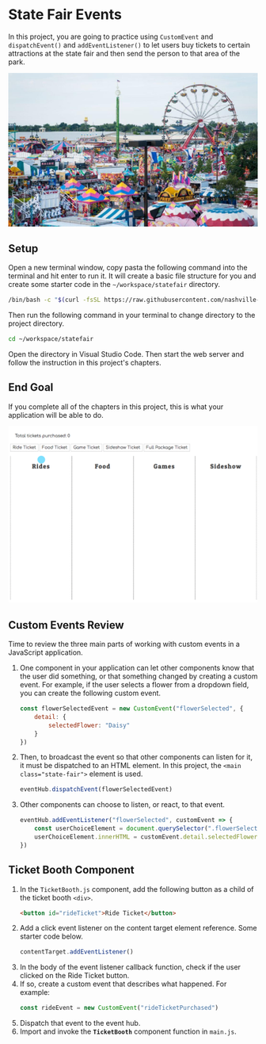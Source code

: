 # State Fair Events

In this project, you are going to practice using `CustomEvent` and `dispatchEvent()` and `addEventListener()` to let users buy tickets to certain attractions at the state fair and then send the person to that area of the park.

![](./images/ohiostatefair.jpg)

## Setup

Open a new terminal window, copy pasta the following command into the terminal and hit enter to run it. It will create a basic file structure for you and create some starter code in the `~/workspace/statefair` directory.

```sh
/bin/bash -c "$(curl -fsSL https://raw.githubusercontent.com/nashville-software-school/client-side-mastery/cohort-39/book-2-glassdale-pd/chapters/scripts/statefair-install.sh)"
```

Then run the following command in your terminal to change directory to the project directory.

```sh
cd ~/workspace/statefair
```

Open the directory in Visual Studio Code. Then start the web server and follow the instruction in this project's chapters.

## End Goal

If you complete all of the chapters in this project, this is what your application will be able to do.

![](./images/ticket-count.gif)

## Custom Events Review

Time to review the three main parts of working with custom events in a JavaScript application.

1. One component in your application can let other components know that the user did something, or that something changed by creating a custom event. For example, if the user selects a flower from a dropdown field, you can create the following custom event.
    ```js
    const flowerSelectedEvent = new CustomEvent("flowerSelected", {
        detail: {
            selectedFlower: "Daisy"
        }
    })
    ```
1. Then, to broadcast the event so that other components can listen for it, it must be dispatched to an HTML element. In this project, the `<main class="state-fair">` element is used.
    ```js
    eventHub.dispatchEvent(flowerSelectedEvent)
    ```
1. Other components can choose to listen, or react, to that event.
    ```js
    eventHub.addEventListener("flowerSelected", customEvent => {
        const userChoiceElement = document.querySelector(".flowerSelection")
        userChoiceElement.innerHTML = customEvent.detail.selectedFlower
    })
    ```

## Ticket Booth Component

1. In the `TicketBooth.js` component, add the following button as a child of the ticket booth `<div>`.
    ```html
    <button id="rideTicket">Ride Ticket</button>
    ```
1. Add a click event listener on the content target element reference. Some starter code below.
    ```js
    contentTarget.addEventListener()
    ```
1. In the body of the event listener callback function, check if the user clicked on the Ride Ticket button.
1. If so, create a custom event that describes what happened. For example:
    ```js
    const rideEvent = new CustomEvent("rideTicketPurchased")
    ```
1. Dispatch that event to the event hub.
1. Import and invoke the **`TicketBooth`** component function in `main.js`.